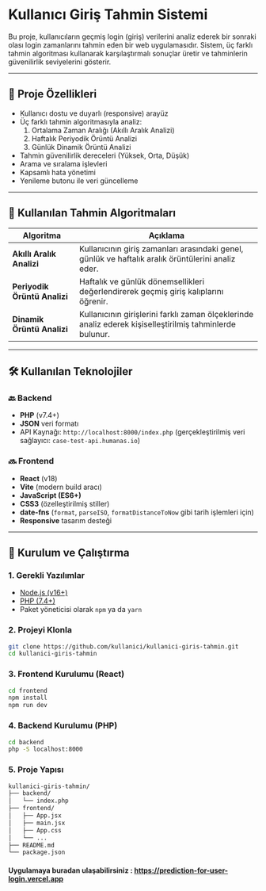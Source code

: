 # Kullanıcı Giriş Tahmin Sistemi

Bu proje, kullanıcıların geçmiş login (giriş) verilerini analiz ederek bir sonraki olası login zamanlarını tahmin eden bir web uygulamasıdır. Sistem, üç farklı tahmin algoritması kullanarak karşılaştırmalı sonuçlar üretir ve tahminlerin güvenilirlik seviyelerini gösterir.

---

## 🚀 Proje Özellikleri

- Kullanıcı dostu ve duyarlı (responsive) arayüz
- Üç farklı tahmin algoritmasıyla analiz:
  1. Ortalama Zaman Aralığı (Akıllı Aralık Analizi)
  2. Haftalık Periyodik Örüntü Analizi
  3. Günlük Dinamik Örüntü Analizi
- Tahmin güvenilirlik dereceleri (Yüksek, Orta, Düşük)
- Arama ve sıralama işlevleri
- Kapsamlı hata yönetimi
- Yenileme butonu ile veri güncelleme

---

## 🧠 Kullanılan Tahmin Algoritmaları

| Algoritma | Açıklama |
|----------|----------|
| **Akıllı Aralık Analizi** | Kullanıcının giriş zamanları arasındaki genel, günlük ve haftalık aralık örüntülerini analiz eder. |
| **Periyodik Örüntü Analizi** | Haftalık ve günlük dönemsellikleri değerlendirerek geçmiş giriş kalıplarını öğrenir. |
| **Dinamik Örüntü Analizi** | Kullanıcının girişlerini farklı zaman ölçeklerinde analiz ederek kişiselleştirilmiş tahminlerde bulunur. |

---

## 🛠️ Kullanılan Teknolojiler

### 🔙 Backend

- **PHP** (v7.4+)
- **JSON** veri formatı
- API Kaynağı: `http://localhost:8000/index.php` (gerçekleştirilmiş veri sağlayıcı: `case-test-api.humanas.io`)

### 🔜 Frontend

- **React** (v18)
- **Vite** (modern build aracı)
- **JavaScript (ES6+)**
- **CSS3** (özelleştirilmiş stiller)
- **date-fns** (`format`, `parseISO`, `formatDistanceToNow` gibi tarih işlemleri için)
- **Responsive** tasarım desteği

---

## 📁 Kurulum ve Çalıştırma

### 1. Gerekli Yazılımlar

- [Node.js (v16+)](https://nodejs.org/)
- [PHP (7.4+)](https://www.php.net/)
- Paket yöneticisi olarak `npm` ya da `yarn`

### 2. Projeyi Klonla

```bash
git clone https://github.com/kullanici/kullanici-giris-tahmin.git
cd kullanici-giris-tahmin
```
### 3. Frontend Kurulumu (React)

```bash
cd frontend
npm install
npm run dev
```
### 4. Backend Kurulumu (PHP)

```bash
cd backend
php -S localhost:8000
```
### 5. Proje Yapısı

```bash
kullanici-giris-tahmin/
├── backend/
│   └── index.php
├── frontend/
│   ├── App.jsx
│   ├── main.jsx
│   ├── App.css
│   └── ...
├── README.md
└── package.json
```

#### Uygulamaya buradan ulaşabilirsiniz : https://prediction-for-user-login.vercel.app
